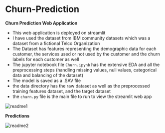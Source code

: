 # Churn-Prediction
**Churn Prediction Web Application**
- This web application is deployed on streamlit 
- I have used the dataset from IBM community datasets which was a dataset from a fictional Telco Organization
- The Dataset has features representing the demographic data for each customer, the services used or not used by the customer and the churn labels for each customer as well
- The jupyter notebook file `Churn.ipynb` has the extensive EDA and all the preprocessing steps (handling missing values, null values, categorical data and balancing of the dataset)
- The model is saved as a .SAV file
- the data directory has the raw dataset as well as the preprocessed training features dataset, and the target dataset
- the `churn.py` file is the main file to run to view the streamlit web app
  
![readme1](https://github.com/SitanshuA091/Churn-Prediction/assets/109926055/f8d9b348-eecc-42db-b2b3-0a472e135ef0)

**Predictions**

![readme2](https://github.com/SitanshuA091/Churn-Prediction/assets/109926055/ca8ee4e7-b565-457c-a1c4-d0419e8e0c48)
